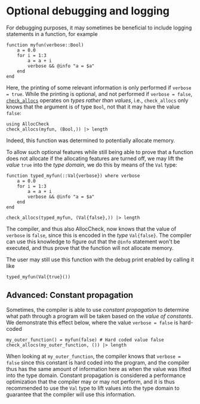 # Optional debugging and logging

For debugging purposes, it may sometimes be beneficial to include logging statements in a function, for example
```@example DEBUGGING
function myfun(verbose::Bool)
    a = 0.0
    for i = 1:3
        a = a + i
        verbose && @info "a = $a"
    end
end
```
Here, the printing of some relevant information is only performed if `verbose = true`. While the printing is optional, and not performed if `verbose = false`, [`check_allocs`](@ref) operates on _types rather than values_, i.e., `check_allocs` only knows that the argument is of type `Bool`, not that it may have the value `false`:
```@example DEBUGGING
using AllocCheck
check_allocs(myfun, (Bool,)) |> length
```
Indeed, this function was determined to potentially allocate memory.

To allow such optional features while still being able to prove that a function does not allocate if the allocating features are turned off, we may lift the _value_ `true` into the _type domain_, we do this by means of the `Val` type:
```@example DEBUGGING
function typed_myfun(::Val{verbose}) where verbose
    a = 0.0
    for i = 1:3
        a = a + i
        verbose && @info "a = $a"
    end
end

check_allocs(typed_myfun, (Val{false},)) |> length
```

The compiler, and thus also AllocCheck, now knows that the value of `verbose` is `false`, since this is encoded in the _type_ `Val{false}`. The compiler can use this knowledge to figure out that the `@info` statement won't be executed, and thus prove that the function will not allocate memory.

The user may still use this function with the debug print enabled by calling it like
```@example DEBUGGING
typed_myfun(Val{true}())
```


## Advanced: Constant propagation
Sometimes, the compiler is able to use _constant propagation_ to determine what path through a program will be taken based on the _value of constants_. We demonstrate this effect below, where the value `verbose = false` is hard-coded
```@example DEBUGGING
my_outer_function() = myfun(false) # Hard coded value false
check_allocs(my_outer_function, ()) |> length
```
When looking at `my_outer_function`, the compiler knows that `verbose = false` since this constant is hard coded into the program, and the compiler thus has the same amount of information here as when the value was lifted into the type domain. Constant propagation is considered a performance optimization that the compiler may or may not perform, and it is thus recommended to use the `Val` type to lift values into the type domain to guarantee that the compiler will use this information.